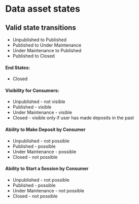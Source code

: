 # Data asset states

## Valid state transitions

* Unpublished to Published
* Published to Under Maintenance
* Under Maintenance to Published
* Published to Closed

#### End States:

* Closed

#### Visibility for Consumers:

* Unpublished - not visible
* Published - visible
* Under Maintenance - visible
* Closed - visible only if user has made deposits in the past

#### Ability to Make Deposit by Consumer

* Unpublished - not possible
* Published - possible
* Under Maintenance - possible
* Closed - not possible

#### Ability to Start a Session by Consumer

* Unpublished - not possible
* Published - possible
* Under Maintenance - not possible
* Closed - not possible

